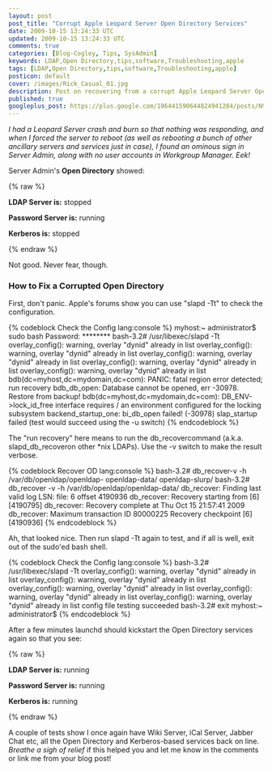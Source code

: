 ```yaml
---           
layout: post
post_title: "Corrupt Apple Leopard Server Open Directory Services"
date: 2009-10-15 13:24:33 UTC
updated: 2009-10-15 13:24:33 UTC
comments: true
categories: [Blog-Cogley, Tips, SysAdmin]
keywords: LDAP,Open Directory,tips,software,Troubleshooting,apple
tags: [LDAP,Open Directory,tips,software,Troubleshooting,apple]
posticon: default
cover: /images/Rick_Casual_01.jpg
description: Post on recovering from a corrupt Apple Leopard Server Open Directory, by Rick Cogley. 
published: true
googleplus_post: https://plus.google.com/106441590644824941284/posts/N9FUf17Vyke
---
```


_I had a Leopard Server crash and burn so that nothing was responding, and when I forced the server to reboot (as well as rebooting a bunch of other ancillary servers and services just in case), I found an ominous sign in Server Admin, along with no user accounts in Workgroup Manager. Eek!_

<!--more--> 

Server Admin's **Open Directory** showed: 

{% raw %}
<div class="alert alert-danger">
<p><strong>LDAP Server is:</strong> stopped</p>
<p><strong>Password Server is:</strong> running</p>
<p><strong>Kerberos is:</strong> stopped</p>
</div>
{% endraw %}

Not good. Never fear, though. 

### How to Fix a Corrupted Open Directory

First, don't panic. Apple's forums show you can use "slapd -Tt" to check the configuration. 

{% codeblock Check the Config lang:console %}
myhost:~ administrator$ sudo bash
Password: ********
bash-3.2# /usr/libexec/slapd -Tt
overlay_config(): warning, overlay "dynid" already in list
overlay_config(): warning, overlay "dynid" already in list
overlay_config(): warning, overlay "dynid" already in list
overlay_config(): warning, overlay "dynid" already in list
overlay_config(): warning, overlay "dynid" already in list
bdb(dc=myhost,dc=mydomain,dc=com): PANIC: fatal region error detected; run recovery
bdb_db_open: Database cannot be opened, err -30978. Restore from backup!
bdb(dc=myhost,dc=mydomain,dc=com): DB_ENV->lock_id_free interface requires /
   an environment configured for the locking subsystem
backend_startup_one: bi_db_open failed! (-30978)
slap_startup failed (test would succeed using the -u switch)
{% endcodeblock %} 


The "run recovery" here means to run the db_recovercommand (a.k.a. slapd_db_recoveron other *nix LDAPs). Use the -v switch to make the result verbose. 

{% codeblock Recover OD lang:console %}
bash-3.2# db_recover-v -h /var/db/openldap/openldap-
openldap-data/  openldap-slurp/ 
bash-3.2# db_recover -v -h /var/db/openldap/openldap-data/
db_recover: Finding last valid log LSN: file: 6 offset 4190936
db_recover: Recovery starting from [6][4190795]
db_recover: Recovery complete at Thu Oct 15 21:57:41 2009
db_recover: Maximum transaction ID 80000225 Recovery checkpoint [6][4190936]
{% endcodeblock %} 


Ah, that looked nice. Then run slapd -Tt again to test, and if all is well, exit out of the sudo'ed bash shell. 

{% codeblock Check the Config lang:console %}
bash-3.2# /usr/libexec/slapd -Tt
overlay_config(): warning, overlay "dynid" already in list
overlay_config(): warning, overlay "dynid" already in list
overlay_config(): warning, overlay "dynid" already in list
overlay_config(): warning, overlay "dynid" already in list
overlay_config(): warning, overlay "dynid" already in list
config file testing succeeded
bash-3.2# exit
myhost:~ administrator$
{% endcodeblock %} 

After a few minutes launchd should kickstart the Open Directory services again so that you see: 

{% raw %}
<div class="alert alert-success">
<p><strong>LDAP Server is:</strong> running</p>
<p><strong>Password Server is:</strong> running</p>
<p><strong>Kerberos is:</strong> running</p>
</div>
{% endraw %}

A couple of tests show I once again have Wiki Server, iCal Server, Jabber Chat etc, all the Open Directory and Kerberos-based services back on line. _Breathe a sigh of relief_ if this helped you and let me know in the comments or link me from your blog post! 

